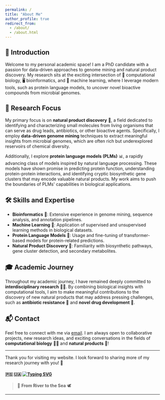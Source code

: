 ```yaml
---
permalink: /
title: "About Me"
author_profile: true
redirect_from: 
  - /about/
  - /about.html
---
```



## 🌱 Introduction

Welcome to my personal academic space! I am a PhD candidate with a passion for data-driven approaches to genome mining and natural product discovery. My research sits at the exciting intersection of 🧬 computational biology, 🖥️ bioinformatics, and 🤖 machine learning, where I leverage modern tools, such as protein language models, to uncover novel bioactive compounds from microbial genomes.

## 🔬 Research Focus

My primary focus is on **natural product discovery** 🌿, a field dedicated to identifying and characterizing small molecules from living organisms that can serve as drug leads, antibiotics, or other bioactive agents. Specifically, I employ **data-driven genome mining** techniques to extract meaningful insights from microbial genomes, which are often rich but underexplored reservoirs of chemical diversity.

Additionally, I explore **protein language models (PLMs)** 📊, a rapidly advancing class of models inspired by natural language processing. These models have shown promise in predicting protein function, understanding protein-protein interactions, and identifying cryptic biosynthetic gene clusters that may encode valuable natural products. My work aims to push the boundaries of PLMs' capabilities in biological applications.

## 🛠️ Skills and Expertise

- **Bioinformatics** 🧬: Extensive experience in genome mining, sequence analysis, and annotation pipelines.
- **Machine Learning** 🤖: Application of supervised and unsupervised learning methods in biological datasets.
- **Protein Language Models** 🧠: Usage and fine-tuning of transformer-based models for protein-related predictions.
- **Natural Product Discovery** 🌿: Familiarity with biosynthetic pathways, gene cluster detection, and secondary metabolites.

## 🎓 Academic Journey

Throughout my academic journey, I have remained deeply committed to **interdisciplinary research** 🧑‍🔬. By combining biological insights with computational tools, I aim to make meaningful contributions to the discovery of new natural products that may address pressing challenges, such as **antibiotic resistance** 🦠 and **novel drug development** 💊.

## 📬 Contact

Feel free to connect with me via [email](mailto:h.xiang@siat.ac.cn). I am always open to collaborative projects, new research ideas, and exciting conversations in the fields of **computational biology** 🧑‍🔬 and **natural products** 🌱!

---

Thank you for visiting my website. I look forward to sharing more of my research journey with you! 🚀

#### 🇵🇸 🇺🇦 [![Typing SVG](https://readme-typing-svg.demolab.com?font=Roboto+mono&size=30&duration=2000&pause=1000&color=000000&center=true&vCenter=true&multiline=true&random=true&width=1200&height=100&lines=In+Memory+of+Innocent+Lives+Lost+in+the+World)](https://git.io/typing-svg)
> 🌊 **From River to the Sea**  🕊️
---

